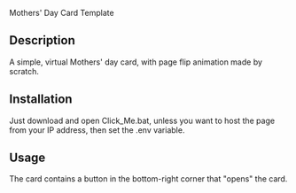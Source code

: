 Mothers' Day Card Template

## Description
A simple, virtual Mothers' day card, with page flip animation made by scratch.

## Installation
Just download and open Click_Me.bat, unless you want to host the page from your IP address, then set the .env variable.

## Usage
The card contains a button in the bottom-right corner that "opens" the card.
